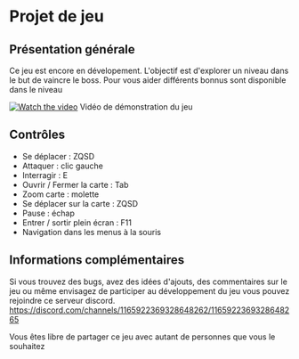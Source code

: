 
# Projet de jeu

## Présentation générale

Ce jeu est encore en dévelopement.
L'objectif est d'explorer un niveau dans le but de vaincre le boss. Pour vous aider différents bonnus sont disponible dans le niveau

[![Watch the video](https://github.com/oeodk/gameProject/blob/master/trailer.png)](https://www.youtube.com/watch?v=5xxfqDIbI04)
Vidéo de démonstration du jeu

## Contrôles

- Se déplacer : ZQSD
- Attaquer : clic gauche
- Interragir : E
- Ouvrir / Fermer la carte : Tab
- Zoom carte : molette
- Se déplacer sur la carte : ZQSD
- Pause : échap
- Entrer / sortir plein écran : F11 
- Navigation dans les menus à la souris
## Informations complémentaires

Si vous trouvez des bugs, avez des idées d'ajouts, des commentaires sur le jeu ou même envisagez de participer au développement du jeu vous pouvez rejoindre ce serveur discord.
https://discord.com/channels/1165922369328648262/1165922369328648265

Vous êtes libre de partager ce jeu avec autant de personnes que vous le souhaitez

